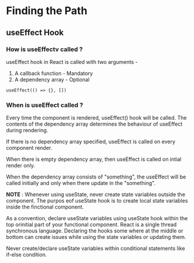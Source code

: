 # Finding the Path

## useEffect Hook

### How is useEffectv called ?
useEffect hook in React is called with two arguments - 
1. A callback function - Mandatory
2. A dependency array  - Optional

`useEffect(() => {}, [])`

### When is useEffect called ?
Every time the component is rendered, useEffect() hook will be called.
The contents of the dependency array determines the behaviour of useEffect 
during rendering.


If there is no dependency array specified, useEffect is called on every component render.

When there is empty dependency array, then useEffect is called on intial render only.

When the dependency array consists of "something", the useEffect will be called initially and only when 
there update in the "something".

**NOTE** : Whenever using useState, never create state variables outside the component. 
The purpos eof useState hook is to create local state variables inside the finctional component. 

As a convention, declare useState variables using useState hook within the top orinitial part
of your functional component. React is a single thread synchronous language. Declaring the hooks
some where at the middle or bottom can create issues while using the state variables or updating them. 

Never create/declare useState variables within conditional statements like if-else condition.

